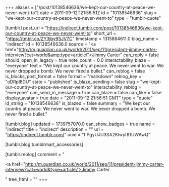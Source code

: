 +++
aliases = ["/post/10138546636/we-kept-our-country-at-peace-we-never-went-to"]
date = 2011-09-12T21:56:51Z
id = "10138546636"
slug = "we-kept-our-country-at-peace-we-never-went-to"
type = "tumblr-quote"

[tumblr]
post_url = "https://indirect.tumblr.com/post/10138546636/we-kept-our-country-at-peace-we-never-went-to"
short_url = "https://tmblr.co/ZY3jby9SJV7C"
timestamp = 1315864611.0
blog_name = "indirect"
id = 10138546636.0
source = "<a href=\"http://m.guardian.co.uk/world/2011/sep/11/president-jimmy-carter-interview?cat=world&amp;type=article\">Jimmy Carter</a>"
can_reply = false
should_open_in_legacy = true
note_count = 0.0
interactability_blaze = "everyone"
text = "We kept our country at peace. We never went to war. We never dropped a bomb. We never fired a bullet."
can_reblog = false
is_blocks_post_format = false
format = "markdown"
reblog_key = "oDRpl8DU"
state = "published"
is_blaze_pending = false
slug = "we-kept-our-country-at-peace-we-never-went-to"
interactability_reblog = "everyone"
can_send_in_message = true
can_blaze = false
can_like = false
display_avatar = true
date = "2011-09-12 21:56:51 GMT"
type = "quote"
id_string = "10138546636"
is_blazed = false
summary = "We kept our country at peace. We never went to war. We never dropped a bomb. We never fired a bullet."

[tumblr.blog]
updated = 1739757070.0
can_show_badges = true
name = "indirect"
title = "indirect"
description = ""
url = "https://indirect.tumblr.com/"
uuid = "t:PgyUJU3SA2Klwyt81UWAwQ"

[tumblr.blog.tumblrmart_accessories]

[tumblr.reblog]
comment = "<p><a href=\"http://m.guardian.co.uk/world/2011/sep/11/president-jimmy-carter-interview?cat=world&type=article\">Jimmy Carter</a></p>"
tree_html = ""
+++
